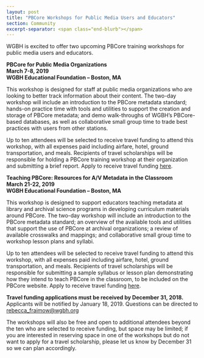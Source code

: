 ```yaml
---
layout: post
title: "PBCore Workshops for Public Media Users and Educators"
section: Community
excerpt-separator: <span class="end-blurb"></span>
---
```


WGBH is excited to offer two upcoming PBCore training workshops for public media users and educators.
<span class="end-blurb"></span>

**PBCore for Public Media Organizations  
March 7-8, 2019  
WGBH Educational Foundation – Boston, MA**

This workshop is designed for staff at public media organizations who are looking to better track information about their content. The two-day workshop will include an introduction to the PBCore metadata standard; hands-on practice time with tools and utilities to support the creation and storage of PBCore metadata; and demo walk-throughs of WGBH’s PBCore-based databases, as well as collaborative small group time to trade best practices with users from other stations.

Up to ten attendees will be selected to receive travel funding to attend this workshop, with all expenses paid including airfare, hotel, ground transportation, and meals. Recipients of travel scholarships will be responsible for holding a PBCore training workshop at their organization and submitting a brief report. Apply to receive travel funding [here](https://docs.google.com/forms/d/e/1FAIpQLSdUjYbiRtamFZfZPT8GkYgh2Nz_4qN-3tstB7rCp_tDVv6yFQ/viewform?usp=sf_link).

**Teaching PBCore: Resources for A/V Metadata in the Classroom  
March 21-22, 2019  
WGBH Educational Foundation – Boston, MA**

This workshop is designed to support educators teaching metadata at library and archival science programs in developing curriculum materials around PBCore. The two-day workshop will include an introduction to the PBCore metadata standard; an overview of the available tools and utilities that support the use of PBCore at archival organizations; a review of available crosswalks and mappings; and collaborative small group time to workshop lesson plans and syllabi.

Up to ten attendees will be selected to receive travel funding to attend this workshop, with all expenses paid including airfare, hotel, ground transportation, and meals. Recipients of travel scholarships will be responsible for submitting a sample syllabus or lesson plan demonstrating how they intend to teach PBCore in the classroom, to be included on the PBCore website. Apply to receive travel funding [here](https://docs.google.com/forms/d/e/1FAIpQLSe1dFwqy0z5dzw6Qf6xbp3Z8ueTnkpkIqr4-muRR2aXk0iGfA/viewform?usp=sf_link).



**Travel funding applications must be received by December 31, 2018.** Applicants will be notified by January 18, 2019. Questions can be directed to rebecca_fraimow@wgbh.org

The workshops will also be free and open to additional attendees beyond the ten who are selected to receive funding, but space may be limited; if you are interested in reserving space in one of the workshops but do not want to apply for a travel scholarship, please let us know by December 31 so we can plan accordingly.
